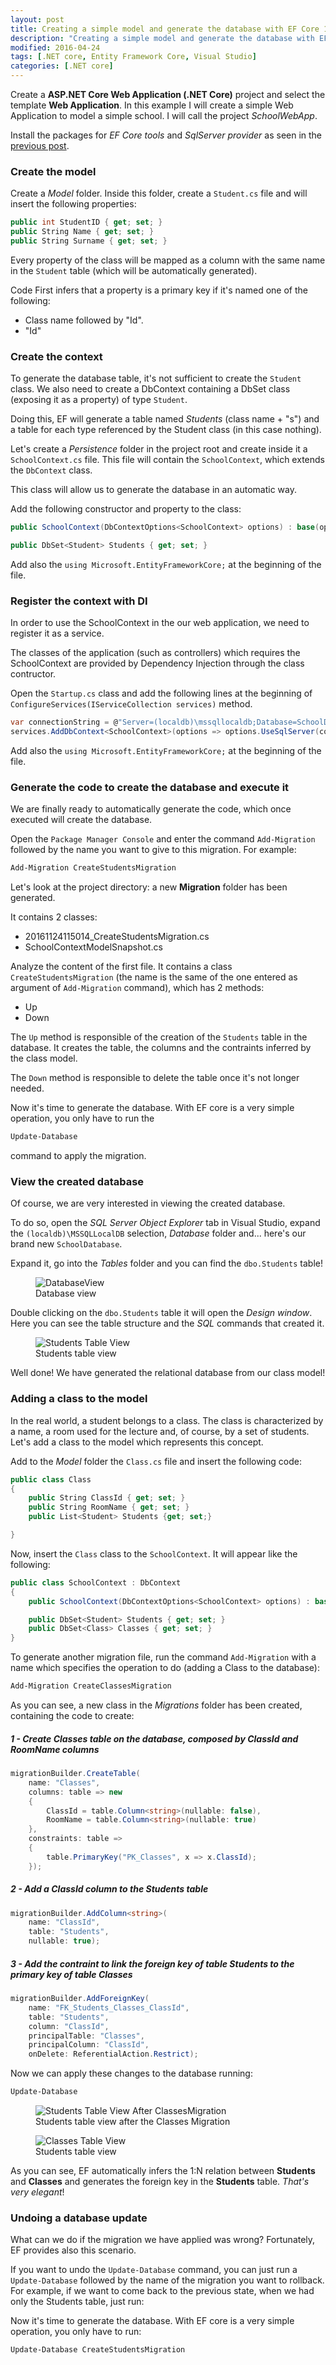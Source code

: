 ```yaml
---
layout: post
title: Creating a simple model and generate the database with EF Core 1.0
description: "Creating a simple model and generate the database with EF Core 1.0"
modified: 2016-04-24
tags: [.NET core, Entity Framework Core, Visual Studio]
categories: [.NET core]
---
```


Create a **ASP.NET Core Web Application (.NET Core)** project and select the template **Web Application**.
In this example I will create a simple Web Application to model a simple school. I will call the project *SchoolWebApp*.

Install the packages for *EF Core tools* and *SqlServer provider* as seen in the [previous post](http://marcomengoli.github.io/.net%20core/setup_EFcore_vsproject/).

### Create the model

Create a *Model* folder. Inside this folder, create a `Student.cs` file and will insert the following properties:

~~~ c#
public int StudentID { get; set; }
public String Name { get; set; }
public String Surname { get; set; }
~~~

Every property of the class will be mapped as a column with the same name in the `Student` table (which will be automatically generated).

Code First infers that a property is a primary key if it's named one of the following:

* Class name followed by "Id".
* "Id"

### Create the context

To generate the database table, it's not sufficient to create the `Student` class. We also need to create a DbContext containing a DbSet class (exposing it as a property) of type `Student`.

Doing this, EF will generate a table named *Students* (class name + "s") and a table for each type referenced by the Student class (in this case nothing).

Let's create a *Persistence* folder in the project root and create inside it a `SchoolContext.cs` file. This file will contain the `SchoolContext`, which extends the `DbContext` class.

This class will allow us to generate the database in an automatic way.

Add the following constructor and property to the class:

~~~ c#
public SchoolContext(DbContextOptions<SchoolContext> options) : base(options) { }

public DbSet<Student> Students { get; set; }
~~~

Add also the `using Microsoft.EntityFrameworkCore;` at the beginning of the file.

### Register the context with DI

In order to use the SchoolContext in the our web application, we need to register it as a service.

The classes of the application (such as controllers) which requires the SchoolContext are provided by Dependency Injection through the class contructor.

Open the `Startup.cs` class and add the following lines at the beginning of `ConfigureServices(IServiceCollection services)` method.

~~~ c#
var connectionString = @"Server=(localdb)\mssqllocaldb;Database=SchoolDatabase;Trusted_Connection=True;";
services.AddDbContext<SchoolContext>(options => options.UseSqlServer(connectionString));
~~~

Add also the `using Microsoft.EntityFrameworkCore;` at the beginning of the file.


### Generate the code to create the database and execute it

We are finally ready to automatically generate the code, which once executed will create the database.

Open the `Package Manager Console` and enter the command `Add-Migration` followed by the name you want to give to this migration. For example:

~~~ bash
Add-Migration CreateStudentsMigration
~~~

Let's look at the project directory: a new **Migration** folder has been generated.

It contains 2 classes:

* 20161124115014_CreateStudentsMigration.cs
* SchoolContextModelSnapshot.cs

Analyze the content of the first file.
It contains a class `CreateStudentsMigration` (the name is the same of the one entered as argument of `Add-Migration` command), which has 2 methods:

* Up
* Down

The `Up` method is responsible of the creation of the `Students` table in the database. It creates the table, the columns and the contraints inferred by the class model.

The `Down` method is responsible to delete the table once it's not longer needed.

Now it's time to generate the database. With EF core is a very simple operation, you only have to run the

~~~ bash
Update-Database
~~~

command to apply the migration.

### View the created database

Of course, we are very interested in viewing the created database.

To do so, open the *SQL Server Object Explorer* tab in Visual Studio, expand the `(localdb)\MSSQLLocalDB` selection, *Database* folder and... here's our brand new `SchoolDatabase`.

Expand it, go into the *Tables* folder and you can find the `dbo.Students` table! 

<figure class="half center">
	<img src="https://marcomengoli.github.io/filesForPosts/DotNET_Core/2016-11-24-EFCore_createSimpleModel_codeFirst/databaseView.PNG" alt="DatabaseView">
	<figcaption><title="Students table view">Database view</figcaption>
</figure>

Double clicking on the `dbo.Students` table it will open the *Design window*. Here you can see the table structure and the *SQL* commands that created it.

<figure class="half center">
	<img src="https://marcomengoli.github.io/filesForPosts/DotNET_Core/2016-11-24-EFCore_createSimpleModel_codeFirst/studentsTable.PNG" alt="Students Table View">
	<figcaption><title="Students table view">Students table view</figcaption>
</figure>

Well done! We have generated the relational database from our class model!



### Adding a class to the model

In the real world, a student belongs to a class. The class is characterized by a name, a room used for the lecture and, of course, by a set of students.
Let's add a class to the model which represents this concept.

Add to the *Model* folder the `Class.cs` file and insert the following code:

~~~ c#
public class Class
{
	public String ClassId { get; set; }
	public String RoomName { get; set; }
	public List<Student> Students {get; set;}

}
~~~

Now, insert the `Class` class to the `SchoolContext`. It will appear like the following:

~~~ c#
public class SchoolContext : DbContext
{
	public SchoolContext(DbContextOptions<SchoolContext> options) : base(options) { }

	public DbSet<Student> Students { get; set; }
	public DbSet<Class> Classes { get; set; }
}
~~~

To generate another migration file, run the command `Add-Migration` with a name which specifies the operation to do (adding a Class to the database):

~~~ bash
Add-Migration CreateClassesMigration
~~~

As you can see, a new class in the *Migrations* folder has been created, containing the code to create:

##### 1 - Create **Classes** table on the database, composed by *ClassId* and *RoomName* columns

~~~ c#
migrationBuilder.CreateTable(
	name: "Classes",
	columns: table => new
	{
		ClassId = table.Column<string>(nullable: false),
		RoomName = table.Column<string>(nullable: true)
	},
	constraints: table =>
	{
		table.PrimaryKey("PK_Classes", x => x.ClassId);
	});
~~~

##### 2 - Add a **ClassId** column to the **Students** table

~~~ c#
migrationBuilder.AddColumn<string>(
	name: "ClassId",
	table: "Students",
	nullable: true);
~~~

##### 3 - Add the contraint to link the foreign key of table **Students** to the primary key of table **Classes** 

~~~ c#
migrationBuilder.AddForeignKey(
	name: "FK_Students_Classes_ClassId",
	table: "Students",
	column: "ClassId",
	principalTable: "Classes",
	principalColumn: "ClassId",
	onDelete: ReferentialAction.Restrict);
~~~

Now we can apply these changes to the database running:

~~~ bash
Update-Database
~~~

<figure class="half center">
	<img src="https://marcomengoli.github.io/filesForPosts/DotNET_Core/2016-11-24-EFCore_createSimpleModel_codeFirst/studentsTable_afterClassesMigration.PNG" alt="Students Table View After ClassesMigration">
	<figcaption><title="Students table view">Students table view after the Classes Migration</figcaption>
</figure>

<figure class="half center">
	<img src="https://marcomengoli.github.io/filesForPosts/DotNET_Core/2016-11-24-EFCore_createSimpleModel_codeFirst/classessTable.PNG" alt="Classes Table View">
	<figcaption><title="Students table view">Students table view</figcaption>
</figure>

As you can see, EF automatically infers the 1:N relation between **Students** and **Classes** and generates the foreign key in the **Students** table. *That's very elegant*!


### Undoing a database update

What can we do if the migration we have applied was wrong?
Fortunately, EF provides also this scenario.

If you want to undo the `Update-Database` command, you can just run a `Update-Database` followed by the name of the migration you want to rollback.
For example, if we want to come back to the previous state, when we had only the Students table, just run:

Now it's time to generate the database. With EF core is a very simple operation, you only have to run:

~~~ bash
Update-Database CreateStudentsMigration
~~~


